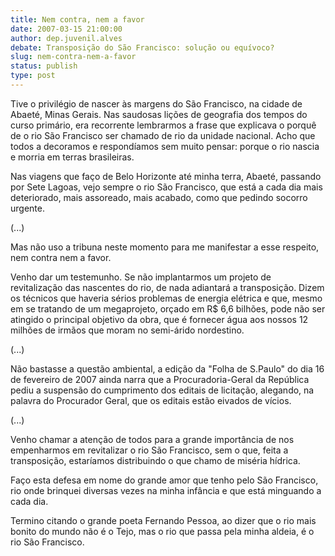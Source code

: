 ```yaml
---
title: Nem contra, nem a favor
date: 2007-03-15 21:00:00
author: dep.juvenil.alves
debate: Transposição do São Francisco: solução ou equívoco?  
slug: nem-contra-nem-a-favor
status: publish 
type: post
---
```


  

Tive o privilégio de nascer às margens do São Francisco, na cidade de Abaeté, Minas Gerais. Nas saudosas lições de geografia dos tempos do curso primário, era recorrente lembrarmos a frase que explicava o porquê de o rio São Francisco ser chamado de rio da unidade nacional. Acho que todos a decoramos e respondíamos sem muito pensar: porque o rio nascia e morria em terras brasileiras.  

  

Nas viagens que faço de Belo Horizonte até minha terra, Abaeté, passando por Sete Lagoas, vejo sempre o rio São Francisco, que está a cada dia mais deteriorado, mais assoreado, mais acabado, como que pedindo socorro urgente.  

(...)  

  

Mas não uso a tribuna neste momento para me manifestar a esse respeito, nem contra nem a favor.  

  

Venho dar um testemunho. Se não implantarmos um projeto de revitalização das nascentes do rio, de nada adiantará a transposição. Dizem os técnicos que haveria sérios problemas de energia elétrica e que, mesmo em se tratando de um megaprojeto, orçado em R$ 6,6 bilhões, pode não ser atingido o principal objetivo da obra, que é fornecer água aos nossos 12 milhões de irmãos que moram no semi-árido nordestino.  

  

(...)  

Não bastasse a questão ambiental, a edição da "Folha de S.Paulo" do dia 16 de fevereiro de 2007 ainda narra que a Procuradoria-Geral da República pediu a suspensão do cumprimento dos editais de licitação, alegando, na palavra do Procurador Geral, que os editais estão eivados de vícios.  

(...)  

Venho chamar a atenção de todos para a grande importância de nos empenharmos em revitalizar o rio São Francisco, sem o que, feita a transposição, estaríamos distribuindo o que chamo de miséria hídrica.  

  

Faço esta defesa em nome do grande amor que tenho pelo São Francisco, rio onde brinquei diversas vezes na minha infância e que está minguando a cada dia.  

  

Termino citando o grande poeta Fernando Pessoa, ao dizer que o rio mais bonito do mundo não é o Tejo, mas o rio que passa pela minha aldeia, é o rio São Francisco.
